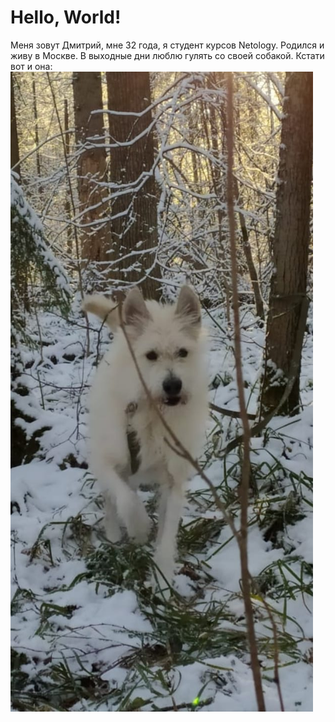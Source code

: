 # Hello, World!

Меня зовут Дмитрий, мне 32 года, я студент курсов Netology.
Родился и живу в Москве. В выходные дни люблю гулять со своей собакой. 
Кстати вот и она:
![](logo.png)  
